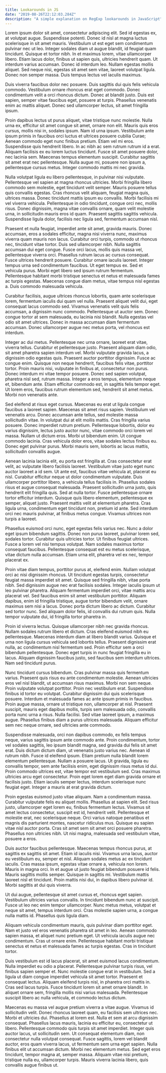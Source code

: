 ```yaml
---
title: Lookarounds in JS
date: "2019-08-26T22:12:03.284Z"
description: "A simple explanation on RegExp lookarounds in JavaScript"
---
```


Lorem ipsum dolor sit amet, consectetur adipiscing elit. Sed id egestas ex, at volutpat augue. Suspendisse potenti. Donec id nisl at magna luctus scelerisque in sit amet mauris. Vestibulum ut est eget sem condimentum pulvinar nec ut leo. Integer sodales diam ut augue blandit, id feugiat quam tincidunt. Quisque et tortor nibh. In et maximus lorem, vitae ullamcorper libero. Etiam lacus dolor, finibus ut sapien quis, ultricies hendrerit quam. Ut interdum varius accumsan. Donec id interdum leo. Nullam egestas mollis aliquet. Sed neque nisi, egestas sit amet sem vitae, laoreet volutpat ligula. Donec non semper massa. Duis tempus lectus vel iaculis maximus.

Duis viverra faucibus dolor nec posuere. Duis sagittis dui quis felis vehicula commodo. Vestibulum ornare rhoncus erat eget commodo. Donec condimentum velit a orci rhoncus dictum. Donec at blandit justo. Duis est sapien, semper vitae faucibus eget, posuere at turpis. Phasellus venenatis enim ac mattis aliquet. Donec sed ullamcorper lectus, sit amet fringilla ipsum.

Proin dapibus lectus ut purus aliquet, vitae tristique nunc molestie. Nulla urna ex, efficitur sit amet congue sit amet, ornare non elit. Mauris quis eros cursus, mollis nisi in, sodales ipsum. Nam id urna ipsum. Vestibulum ante ipsum primis in faucibus orci luctus et ultrices posuere cubilia Curae; Aenean commodo eget nunc finibus pretium. Etiam vel mi eros. Suspendisse quis hendrerit libero. In ac nibh ac sem rutrum rutrum id a erat. Aliquam facilisis ex eu lorem luctus tincidunt. Fusce sit amet posuere dolor, nec lacinia sem. Maecenas tempus elementum suscipit. Curabitur sagittis sit amet erat nec pellentesque. Nulla augue mi, posuere non ipsum a, pellentesque cursus metus. Integer commodo mattis mi nec gravida.

Nulla volutpat ligula eu libero pellentesque, in pulvinar nisi vulputate. Pellentesque vel sapien at magna rhoncus ultricies. Morbi fringilla libero commodo sem molestie, eget tincidunt velit semper. Mauris posuere tellus quis convallis egestas. Cras rhoncus velit aliquam, feugiat magna quis, ultrices massa. Donec tincidunt mattis ipsum eu convallis. Morbi facilisis mi vel viverra vehicula. Pellentesque in odio tincidunt, congue orci nec, mollis risus. Donec dignissim, magna vitae convallis ornare, quam velit molestie urna, in sollicitudin mauris eros id quam. Praesent sagittis sagittis vehicula. Suspendisse ligula dolor, facilisis nec ligula sed, fermentum accumsan nisl.

Praesent et nulla feugiat, imperdiet ante sit amet, gravida mauris. Donec accumsan, eros a sodales efficitur, magna nisi viverra nunc, maximus viverra quam mauris non lacus. Curabitur orci turpis, commodo ut rhoncus nec, tincidunt vitae tortor. Duis sed ullamcorper nibh. Nulla sagittis accumsan dui eget congue. Fusce orci lacus, mollis quis massa vel, pellentesque viverra orci. Phasellus rutrum lacus ac cursus consequat. Fusce ultrices hendrerit posuere. Curabitur ornare iaculis laoreet. Integer tempus urna sed condimentum faucibus. Ut eget tempus ex. Sed et vehicula purus. Morbi eget libero sed ipsum rutrum fermentum. Pellentesque habitant morbi tristique senectus et netus et malesuada fames ac turpis egestas. Maecenas congue diam metus, vitae tempus nisl egestas a. Duis commodo malesuada vehicula.

Curabitur facilisis, augue ultrices rhoncus lobortis, quam ante scelerisque lorem, fermentum iaculis dui quam vel nulla. Praesent aliquet velit dui, eget consequat lacus commodo sed. Vivamus venenatis velit quis felis accumsan, a dignissim nunc commodo. Pellentesque ut auctor sem. Donec congue tortor at sem malesuada, eu lacinia nisi blandit. Nulla egestas vel odio sit amet ultrices. Donec in massa accumsan diam fermentum accumsan. Donec ullamcorper augue nec metus porta, vel rhoncus est interdum.

Integer ac dui metus. Pellentesque nec urna ornare, laoreet erat vitae, viverra tellus. Curabitur et pellentesque justo. Praesent aliquam diam odio, sit amet pharetra sapien interdum vel. Morbi vulputate gravida lacus, a dignissim odio egestas quis. Praesent auctor porttitor dignissim. Fusce ac congue enim. Quisque non neque hendrerit, faucibus felis vitae, porttitor tortor. Proin mauris nisi, vulputate in finibus at, consectetur non purus. Donec interdum mi vitae tempor posuere. Donec sed sapien volutpat, pharetra nisl sed, rutrum massa. Integer a eros tempus, elementum neque et, bibendum ante. Etiam efficitur commodo est, in sagittis felis tempor eget. Ut lorem eros, faucibus rutrum elementum sed, hendrerit sit amet metus. Morbi non venenatis ante.

Sed eleifend at risus eget cursus. Maecenas eu erat ut ligula congue faucibus a laoreet sapien. Maecenas sit amet risus sapien. Vestibulum vel venenatis arcu. Donec accumsan ante tellus, sed molestie massa sollicitudin vitae. In volutpat dui at elit mollis mattis. Cras fringilla varius posuere. Donec imperdiet rutrum pretium. Pellentesque lobortis, dolor eu varius dignissim, lectus justo auctor nunc, vitae commodo orci lorem vel massa. Nullam ut dictum eros. Morbi ut bibendum enim. Ut congue commodo lacinia. Cras vehicula dolor eros, vitae sodales lectus finibus eu. Donec eget pulvinar purus. Morbi mauris sem, lobortis ac lacus mattis, sollicitudin convallis augue.

Aenean lacinia lacinia elit, eu porta est fringilla at. Cras consectetur erat velit, ac vulputate libero facilisis laoreet. Vestibulum vitae justo eget nunc auctor laoreet a id sem. Ut ante est, faucibus vitae vehicula at, placerat eu nisl. Curabitur efficitur neque ut dolor condimentum vulputate. Duis ullamcorper porttitor libero, a vehicula tellus facilisis in. Phasellus sodales risus et augue consequat malesuada. Praesent sollicitudin urna justo, quis hendrerit elit fringilla quis. Sed at nulla tortor. Fusce pellentesque ornare tortor efficitur interdum. Quisque quis libero elementum, pellentesque ex semper, aliquet justo. Praesent mattis velit at elementum pharetra. Cras ligula urna, condimentum eget tincidunt non, pretium id ante. Sed interdum orci nec mauris pulvinar, at finibus metus congue. Vivamus ultrices non turpis a laoreet.

Phasellus euismod orci nunc, eget egestas felis varius nec. Nunc a dolor eget ipsum bibendum sagittis. Donec non purus laoreet, pulvinar lorem sed, sodales tortor. Curabitur quis ultricies tortor. Ut finibus feugiat ultrices. Fusce a lorem vel nisi tempus volutpat. Nam sodales maximus tortor consequat faucibus. Pellentesque consequat est eu metus scelerisque, vitae dictum nulla accumsan. Etiam urna elit, pharetra vel ex nec, tempor placerat ex.

Proin vitae diam tempus, porttitor purus at, eleifend enim. Nullam volutpat orci ac nisi dignissim rhoncus. Ut tincidunt egestas turpis, consectetur feugiat massa imperdiet sit amet. Quisque sed fringilla nibh, vitae porta nibh. Sed dignissim augue nec erat facilisis sodales. Integer iaculis ipsum ut leo pulvinar pharetra. Aliquam fermentum imperdiet orci, vitae mattis arcu placerat vel. Sed faucibus enim sit amet vestibulum porttitor. Aliquam dapibus, enim id fringilla tristique, augue tortor bibendum velit, ornare maximus sem nisi a lacus. Donec porta dictum libero ac dictum. Curabitur sed tortor nunc. Sed aliquam dolor felis, id convallis dui rutrum quis. Nulla tempor vulputate dui, id fringilla tortor pharetra in.

Proin id viverra lectus. Quisque ullamcorper nibh nec gravida rhoncus. Nullam sodales rutrum libero et dictum. Cras eleifend euismod nibh eu pellentesque. Maecenas interdum diam at libero blandit varius. Quisque et urna non ligula cursus vehicula sed lobortis tellus. Praesent dignissim erat nulla, ac condimentum nisl fermentum sed. Proin efficitur sem a orci bibendum pellentesque. Donec eget turpis in nunc feugiat fringilla eu in lacus. Aliquam dignissim faucibus justo, sed faucibus sem interdum ultrices. Nam sed tincidunt purus.

Nunc tincidunt cursus bibendum. Cras pulvinar massa quis fermentum varius. Praesent quis risus eu ante condimentum molestie. Aenean ultricies eros vel nisl blandit, ut accumsan risus maximus. Morbi non sem neque. Proin vulputate volutpat porttitor. Proin nec vestibulum erat. Suspendisse finibus id tortor eu volutpat. Curabitur dignissim dui quis scelerisque posuere. Interdum et malesuada fames ac ante ipsum primis in faucibus. Proin augue massa, ornare ut tristique non, ullamcorper at nisl. Praesent suscipit, mauris eget dapibus mollis, turpis sem malesuada odio, convallis porta nunc urna a risus. Nulla facilisi. Sed vitae laoreet ipsum, a maximus augue. Phasellus finibus diam a purus ultrices malesuada. Aliquam efficitur sem nec neque ornare, sed ultricies ante commodo.

Suspendisse malesuada, orci non dapibus commodo, ex felis tempus neque, varius sagittis ipsum ante commodo ante. Proin condimentum, tortor vel sodales sagittis, leo ipsum blandit magna, sed gravida dui felis sit amet erat. Duis dictum dictum diam, ut venenatis justo varius nec. Aenean id rutrum nibh. Fusce id eleifend ipsum. Etiam pretium nulla blandit lorem elementum pellentesque. Nullam a posuere lacus. Ut gravida, ligula eu convallis tempor, sem ante facilisis enim, eget dignissim risus metus id dui. Proin commodo ultrices est, vitae tempor est vestibulum sed. Cras maximus ultricies arcu eget consectetur. Proin eget lorem eget diam gravida ornare et facilisis justo. Etiam iaculis semper lectus, interdum scelerisque nunc feugiat eget. Integer a mauris at erat gravida dictum.

Proin egestas euismod justo vitae aliquam. Nam a condimentum massa. Curabitur vulputate felis eu aliquet mollis. Phasellus at sapien elit. Sed risus justo, ullamcorper eget lorem eu, finibus fermentum lectus. Vivamus sit amet lectus consectetur, suscipit est id, hendrerit velit. Pellentesque et molestie erat, nec scelerisque neque. Orci varius natoque penatibus et magnis dis parturient montes, nascetur ridiculus mus. Quisque eu sapien vitae nisl auctor porta. Cras sit amet sem sit amet orci posuere pharetra. Phasellus non ultricies nibh. Ut nisi magna, malesuada sed vestibulum vitae, posuere a eros.

Duis auctor faucibus pellentesque. Maecenas tempus rhoncus purus, at sagittis ex sagittis sit amet. Etiam id iaculis nisi. Vivamus urna lacus, auctor eu vestibulum eu, semper et nisl. Aliquam sodales metus ac ex tincidunt iaculis. Cras massa ipsum, egestas vitae ornare a, vehicula non lorem. Mauris in magna orci. In et augue ut justo feugiat bibendum posuere id felis. Mauris sagittis mollis semper. Quisque in sagittis mi. Vestibulum mattis laoreet nisl et tincidunt. Proin mattis nisi dui, in dapibus libero pulvinar id. Morbi sagittis at dui quis viverra.

Ut dui augue, pellentesque sit amet cursus et, rhoncus eget sapien. Vestibulum ultricies varius convallis. In tincidunt bibendum nunc at suscipit. Fusce ut leo nec enim tempor ullamcorper. Nunc metus metus, volutpat et neque sit amet, tempus interdum orci. Cras molestie sapien urna, a congue nulla mattis id. Phasellus quis ligula diam.

Aliquam vehicula condimentum mauris, quis pulvinar diam porttitor eget. Nam et justo vel eros venenatis pharetra sit amet in leo. Aenean commodo sapien massa, et aliquet nunc pretium eget. Ut vehicula iaculis augue nec condimentum. Cras ut ornare enim. Pellentesque habitant morbi tristique senectus et netus et malesuada fames ac turpis egestas. Cras in tincidunt tortor.

Duis vestibulum est id lacus placerat, sit amet euismod lacus condimentum. Nulla imperdiet eu odio a placerat. Pellentesque pulvinar turpis risus, vel finibus sapien semper et. Nunc molestie congue erat in vestibulum. Sed a ligula ut diam congue imperdiet vehicula sit amet tortor. Praesent et consequat lectus. Aliquam eleifend turpis nisl, in pharetra orci mattis in. Cras sed lacus turpis. Fusce tincidunt lorem sit amet ornare blandit. In aliquet ornare sem, fringilla mollis nisi varius malesuada. Pellentesque suscipit libero ac nulla vehicula, et commodo lectus dictum.

Maecenas eu massa vel augue pretium viverra a vitae augue. Vivamus id sollicitudin velit. Donec rhoncus laoreet quam, eu facilisis sem ultrices nec. Morbi et ultricies dui. Phasellus at lorem est. Nulla et sem at arcu dignissim consequat. Phasellus lacus mauris, lacinia eu efficitur eu, consectetur ut libero. Pellentesque commodo quis turpis sit amet imperdiet. Integer quis auctor lacus, ut sollicitudin sem. Ut consequat elementum diam, non consectetur nulla volutpat consequat. Fusce sagittis, lorem vel blandit auctor, eros quam viverra lacus, ut fermentum sem urna eget sapien. Nulla finibus elit ut accumsan dictum. Morbi nec elementum metus. Sed eget eros tincidunt, tempor magna at, semper massa. Aliquam vitae nisi pretium, tristique nulla eu, ullamcorper turpis. Mauris viverra lacinia libero, quis convallis augue finibus ut.
